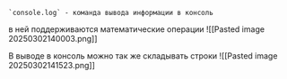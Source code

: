	`console.log` - команда вывода информации в консоль
в ней поддерживаются математические операции
![[Pasted image 20250302140003.png]]

В выводе в консоль можно так же складывать строки
![[Pasted image 20250302141523.png]]